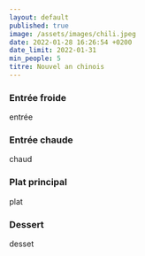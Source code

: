 ```yaml
---
layout: default
published: true
image: /assets/images/chili.jpeg
date: 2022-01-28 16:26:54 +0200
date_limit: 2022-01-31
min_people: 5
titre: Nouvel an chinois
---
```

### Entrée froide
entrée
### Entrée chaude
chaud
### Plat principal
plat
### Dessert
desset


